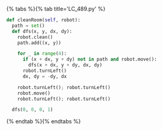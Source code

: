 {% tabs %}{% tab title='LC_489.py' %}

```py
def cleanRoom(self, robot):
  path = set()
  def dfs(x, y, dx, dy):
    robot.clean()
    path.add((x, y))

    for _ in range(4):
      if (x + dx, y + dy) not in path and robot.move():
        dfs(x + dx, y + dy, dx, dy)
      robot.turnLeft()
      dx, dy = -dy, dx

    robot.turnLeft(); robot.turnLeft()
    robot.move()
    robot.turnLeft(); robot.turnLeft()

  dfs(0, 0, 0, 1)
```

{% endtab %}{% endtabs %}
